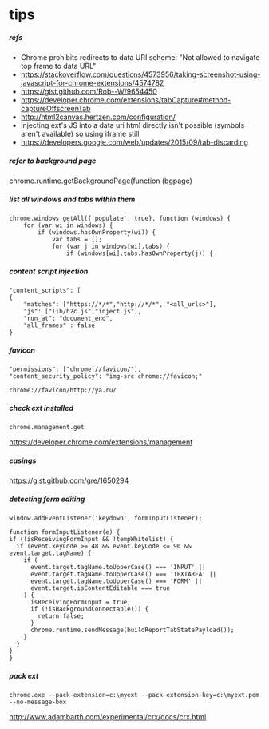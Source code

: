 # tips

##### refs

- Chrome prohibits redirects to data URI scheme: "Not allowed to navigate top frame to data URL"
- https://stackoverflow.com/questions/4573956/taking-screenshot-using-javascript-for-chrome-extensions/4574782
- https://gist.github.com/Rob--W/9654450
- https://developer.chrome.com/extensions/tabCapture#method-captureOffscreenTab
- http://html2canvas.hertzen.com/configuration/
- injecting ext's JS into a data uri html directly isn't possible (symbols aren't available) so using iframe still 
- https://developers.google.com/web/updates/2015/09/tab-discarding

##### refer to background page

chrome.runtime.getBackgroundPage(function (bgpage)

##### list all windows and tabs within them

    chrome.windows.getAll({'populate': true}, function (windows) {
        for (var wi in windows) {
            if (windows.hasOwnProperty(wi)) {
                var tabs = [];
                for (var j in windows[wi].tabs) {
                    if (windows[wi].tabs.hasOwnProperty(j)) {

##### content script injection

	"content_scripts": [
    {
		"matches": ["https://*/*","http://*/*", "<all_urls>"],
		"js": ["lib/h2c.js","inject.js"],
		"run_at": "document_end",
		"all_frames" : false
    }

##### favicon

    "permissions": ["chrome://favicon/"],
    "content_security_policy": "img-src chrome://favicon;"
    
    chrome://favicon/http://ya.ru/

##### check ext installed

`chrome.management.get`

https://developer.chrome.com/extensions/management

##### easings

https://gist.github.com/gre/1650294

##### detecting form editing

    window.addEventListener('keydown', formInputListener);
    
    function formInputListener(e) {
    if (!isReceivingFormInput && !tempWhitelist) {
      if (event.keyCode >= 48 && event.keyCode <= 90 && event.target.tagName) {
        if (
          event.target.tagName.toUpperCase() === 'INPUT' ||
          event.target.tagName.toUpperCase() === 'TEXTAREA' ||
          event.target.tagName.toUpperCase() === 'FORM' ||
          event.target.isContentEditable === true
        ) {
          isReceivingFormInput = true;
          if (!isBackgroundConnectable()) {
            return false;
          }
          chrome.runtime.sendMessage(buildReportTabStatePayload());
        }
      }
    }
    }

##### pack ext

    chrome.exe --pack-extension=c:\myext --pack-extension-key=c:\myext.pem --no-message-box

http://www.adambarth.com/experimental/crx/docs/crx.html